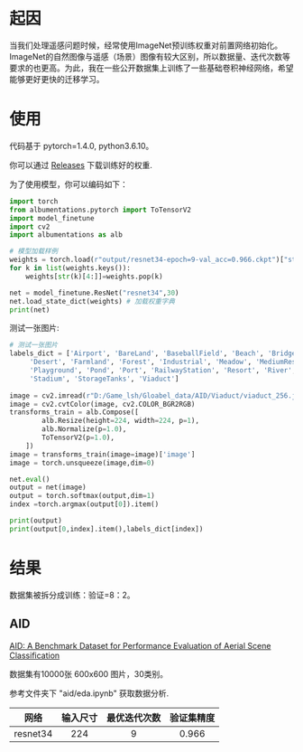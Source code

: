 # 起因

当我们处理遥感问题时候，经常使用ImageNet预训练权重对前置网络初始化。ImageNet的自然图像与遥感（场景）图像有较大区别，所以数据量、迭代次数等要求的也更高。为此，我在一些公开数据集上训练了一些基础卷积神经网络，希望能够更好更快的迁移学习。

# 使用

代码基于 pytorch=1.4.0, python3.6.10。

你可以通过 [Releases](https://github.com/lsh1994/remote_sensing_pretrained_models/releases) 下载训练好的权重.  

为了使用模型，你可以编码如下：
```python
import torch
from albumentations.pytorch import ToTensorV2
import model_finetune
import cv2
import albumentations as alb

# 模型加载样例
weights = torch.load(r"output/resnet34-epoch=9-val_acc=0.966.ckpt")["state_dict"] # 模型权重
for k in list(weights.keys()):
    weights[str(k)[4:]]=weights.pop(k)

net = model_finetune.ResNet("resnet34",30)
net.load_state_dict(weights) # 加载权重字典
print(net)

```
测试一张图片:
```python
# 测试一张图片
labels_dict = ['Airport', 'BareLand', 'BaseballField', 'Beach', 'Bridge', 'Center', 'Church', 'Commercial', 'DenseResidential',
     'Desert', 'Farmland', 'Forest', 'Industrial', 'Meadow', 'MediumResidential', 'Mountain', 'Park', 'Parking',
     'Playground', 'Pond', 'Port', 'RailwayStation', 'Resort', 'River', 'School', 'SparseResidential', 'Square',
     'Stadium', 'StorageTanks', 'Viaduct']
     
image = cv2.imread(r"D:/Game_lsh/Gloabel_data/AID/Viaduct/viaduct_256.jpg", cv2.IMREAD_COLOR)
image = cv2.cvtColor(image, cv2.COLOR_BGR2RGB)
transforms_train = alb.Compose([
        alb.Resize(height=224, width=224, p=1),
        alb.Normalize(p=1.0),
        ToTensorV2(p=1.0),
    ])
image = transforms_train(image=image)['image']
image = torch.unsqueeze(image,dim=0)

net.eval()
output = net(image)
output = torch.softmax(output,dim=1)
index =torch.argmax(output[0]).item()

print(output)
print(output[0,index].item(),labels_dict[index])
```

# 结果
数据集被拆分成训练：验证=8：2。

## AID
[AID: A Benchmark Dataset for Performance Evaluation of 
Aerial Scene Classification](https://captain-whu.github.io/AID/)

数据集有10000张 600x600 图片，30类别。  
 

参考文件夹下 "aid/eda.ipynb" 获取数据分析.


 
网络 | 输入尺寸  | 最优迭代次数 | 验证集精度
:-: | :-: | :-: | :-:  
resnet34 | 224 | 9 | 0.966 